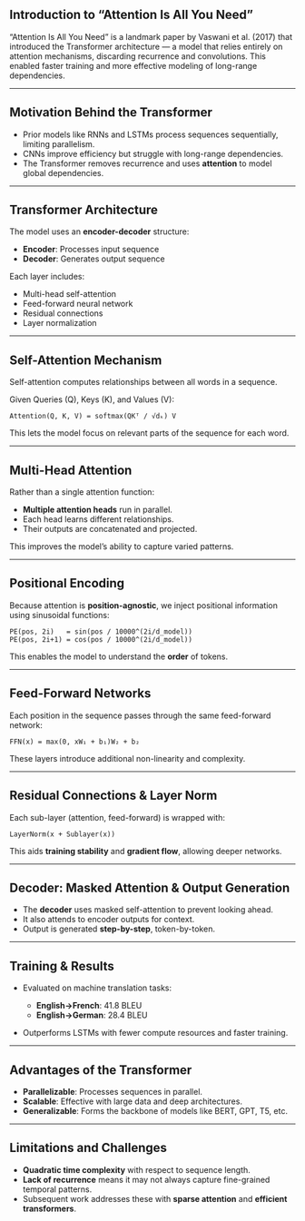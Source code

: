 ## Introduction to “Attention Is All You Need”

“Attention Is All You Need” is a landmark paper by Vaswani et al. (2017) that introduced the Transformer architecture — a model that relies entirely on attention mechanisms, discarding recurrence and convolutions. This enabled faster training and more effective modeling of long-range dependencies.

---

## Motivation Behind the Transformer

* Prior models like RNNs and LSTMs process sequences sequentially, limiting parallelism.
* CNNs improve efficiency but struggle with long-range dependencies.
* The Transformer removes recurrence and uses **attention** to model global dependencies.

---

## Transformer Architecture

The model uses an **encoder-decoder** structure:

* **Encoder**: Processes input sequence
* **Decoder**: Generates output sequence

Each layer includes:

* Multi-head self-attention
* Feed-forward neural network
* Residual connections
* Layer normalization

---

## Self-Attention Mechanism

Self-attention computes relationships between all words in a sequence.

Given Queries (Q), Keys (K), and Values (V):

```
Attention(Q, K, V) = softmax(QKᵀ / √dₖ) V
```

This lets the model focus on relevant parts of the sequence for each word.

---

## Multi-Head Attention

Rather than a single attention function:

* **Multiple attention heads** run in parallel.
* Each head learns different relationships.
* Their outputs are concatenated and projected.

This improves the model’s ability to capture varied patterns.

---

## Positional Encoding

Because attention is **position-agnostic**, we inject positional information using sinusoidal functions:

```
PE(pos, 2i)   = sin(pos / 10000^(2i/d_model))
PE(pos, 2i+1) = cos(pos / 10000^(2i/d_model))
```

This enables the model to understand the **order** of tokens.

---

## Feed-Forward Networks

Each position in the sequence passes through the same feed-forward network:

```
FFN(x) = max(0, xW₁ + b₁)W₂ + b₂
```

These layers introduce additional non-linearity and complexity.

---

## Residual Connections & Layer Norm

Each sub-layer (attention, feed-forward) is wrapped with:

```
LayerNorm(x + Sublayer(x))
```

This aids **training stability** and **gradient flow**, allowing deeper networks.

---

## Decoder: Masked Attention & Output Generation

* The **decoder** uses masked self-attention to prevent looking ahead.
* It also attends to encoder outputs for context.
* Output is generated **step-by-step**, token-by-token.

---

## Training & Results

* Evaluated on machine translation tasks:

  * **English→French**: 41.8 BLEU
  * **English→German**: 28.4 BLEU
* Outperforms LSTMs with fewer compute resources and faster training.

---

## Advantages of the Transformer

* **Parallelizable**: Processes sequences in parallel.
* **Scalable**: Effective with large data and deep architectures.
* **Generalizable**: Forms the backbone of models like BERT, GPT, T5, etc.

---

## Limitations and Challenges

* **Quadratic time complexity** with respect to sequence length.
* **Lack of recurrence** means it may not always capture fine-grained temporal patterns.
* Subsequent work addresses these with **sparse attention** and **efficient transformers**.


